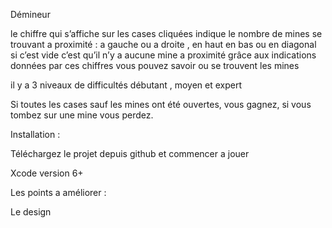 
Démineur
  

le chiffre qui s’affiche sur les cases cliquées indique le nombre de mines se trouvant a proximité :
a gauche ou a droite , en haut en bas ou en diagonal si c’est vide c’est qu’il n’y a aucune mine a proximité 
grâce aux indications données par ces chiffres vous pouvez savoir ou se trouvent les mines 
  
il y a 3 niveaux de difficultés débutant , moyen et expert
  
Si toutes les cases sauf les mines ont été ouvertes, vous gagnez, si vous tombez sur une mine vous perdez.
  
Installation :
  

Téléchargez le projet depuis github et commencer a jouer
  
Xcode version 6+
  

Les points a améliorer :
  

Le design
